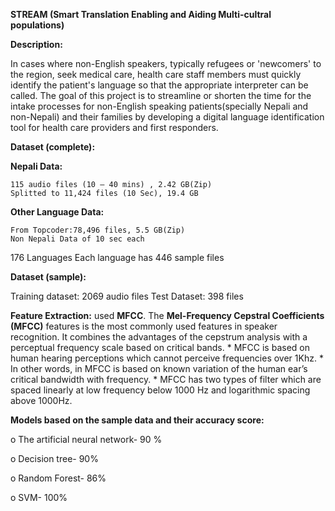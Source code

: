 **STREAM (Smart Translation Enabling and Aiding Multi-cultral populations)**

**Description:**

In cases where non-English speakers, typically refugees or 'newcomers' to the region, seek medical care, health care staff members must quickly identify the patient's language so that the appropriate interpreter can be called.
The goal of this project is to streamline or shorten the time for the intake processes for non-English speaking patients(specially Nepali and non-Nepali) and their families by developing a digital language identification tool for health care providers and first responders.

**Dataset (complete):**

**Nepali Data:**

	115 audio files (10 – 40 mins) , 2.42 GB(Zip)
	Splitted to 11,424 files (10 Sec), 19.4 GB

**Other Language Data:**

	From Topcoder:78,496 files, 5.5 GB(Zip)
	Non Nepali Data of 10 sec each
  176 Languages
	Each language has 446 sample files


**Dataset (sample):**

Training dataset: 2069 audio files 
Test Dataset: 398 files 

**Feature Extraction:**
  used **MFCC**. 
  The **Mel-Frequency Cepstral Coefficients (MFCC)** features is the most commonly used features in speaker recognition. It combines the 	   advantages of the cepstrum analysis with a perceptual frequency scale based on critical bands.
	* MFCC is based on human hearing perceptions which cannot perceive frequencies over 1Khz.
	* In other words, in MFCC is based on known variation of the human ear’s critical bandwidth with frequency. 
	* MFCC has two types of filter which are spaced linearly at low frequency below 1000 Hz and logarithmic spacing above 1000Hz.
 

**Models based on the sample data and their accuracy score:**

o   The artificial neural network-  90 %

o   Decision tree- 90%

o   Random Forest- 86%

o   SVM-  100%
